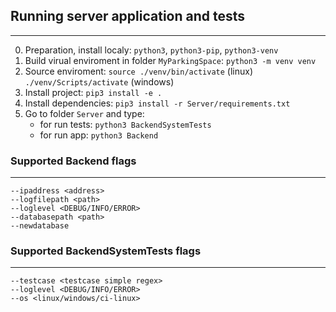 ## Running server application and tests
---
0. Preparation, install localy: `python3`, `python3-pip`, `python3-venv`
1. Build virual enviroment in folder `MyParkingSpace`: `python3 -m venv venv`
2. Source enviroment: `source ./venv/bin/activate` (linux) `./venv/Scripts/activate` (windows)
3. Install project: `pip3 install -e .`
4. Install dependencies: `pip3 install -r Server/requirements.txt`
4. Go to folder `Server` and type: 
    - for run tests: `python3 BackendSystemTests`
    - for run app: `python3 Backend`

### Supported Backend flags
---
```
--ipaddress <address>
--logfilepath <path>
--loglevel <DEBUG/INFO/ERROR>
--databasepath <path>
--newdatabase
```

### Supported BackendSystemTests flags
---
```
--testcase <testcase simple regex>
--loglevel <DEBUG/INFO/ERROR>
--os <linux/windows/ci-linux>
```